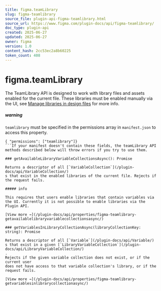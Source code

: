 ```yaml
---
title: figma.teamLibrary
slug: figma-teamlibrary
source_file: plugin-api-figma-teamlibrary.html
source_url: https://www.figma.com/plugin-docs/api/figma-teamlibrary/
doc_type: plugin-api
created: 2025-06-27
updated: 2025-06-27
owner: figma
version: 1.0
content_hash: 2cc53ec2a8b60225
token_count: 408
---
```

# figma.teamLibrary

The TeamLibrary API is designed to work with library files and assets enabled for the current file. These libraries must be enabled manually via the UI, see [Manage libraries in design files](https://help.figma.com/hc/en-us/articles/1500008731201-Manage-libraries-in-design-files)
 for more info.

##### warning

`teamlibrary` must be specified in the permissions array in `manifest.json` to access this property.

```
{ "permissions": ["teamlibrary"]}
```If your manifest doesn't contain these fields, the teamLibrary API methods described below will throw errors if you try to use them.

### getAvailableLibraryVariableCollectionsAsync(): Promise

Returns a descriptor of all [`VariableCollection`](/plugin-docs/api/VariableCollection/)
s that exist in the enabled libraries of the current file. Rejects if the request fails.

##### info

This requires that users enable libraries that contain variables via the UI. Currently it is not possible to enable libraries via the Plugin API.

[View more →](/plugin-docs/api/properties/figma-teamlibrary-getavailablelibraryvariablecollectionsasync/)

### getVariablesInLibraryCollectionAsync(libraryCollectionKey: string): Promise

Returns a descriptor of all [`Variable`](/plugin-docs/api/Variable/)
s that exist in a given [`LibraryVariableCollection`](/plugin-docs/api/LibraryVariableCollection/)
.
Rejects if the given variable collection does not exist, or if the current user
does not have access to that variable collection's library, or if the request fails.

[View more →](/plugin-docs/api/properties/figma-teamlibrary-getvariablesinlibrarycollectionasync/)